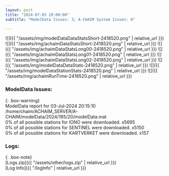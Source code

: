 ```yaml
---
layout: post
title: "2024-07-03 20:00:00"
subtitle: "ModelData Issues: 3; A-CHAIM System Issues: 0"

---
```


![]({{ "/assets/img/modelDataDataStatsShort-2418520.png" | relative_url }})
![]({{ "/assets/img/achaimDataStatsShort-2418520.png" | relative_url }})
![]({{ "/assets/img/achaimDataStatsLong00-2418520.png" | relative_url }})
![]({{ "/assets/img/achaimDataStatsLong01-2418520.png" | relative_url }})
![]({{ "/assets/img/achaimDataStatsLong02-2418520.png" | relative_url }})
![]({{ "/assets/img/modelDataDataStats-2418520.png" | relative_url }})
![]({{ "/assets/img/modelDataStationStats-2418520.png" | relative_url }})
![]({{ "/assets/img/achaimRunTime-2418520.png" | relative_url }})


### ModelData Issues:  
  
{: .box-warning}  
 ModelData report for 03-Jul-2024 20:15:10   
 /home/chaim/ACHAIM_SERVER/A-CHAIM/modelData/2024/185/20/modelData.mat   
 0% of all possible stations for IONO were downloaded. x5695   
 0% of all possible stations for SENTINEL were downloaded. x5150   
 0% of all possible stations for KARTVERKET were downloaded. x157   
  


### Logs:  
  
{: .box-note}  
[Logs.zip]({{ "/assets/other/logs.zip" | relative_url }})  
[Log Info]({{ "/logInfo" | relative_url }})  
